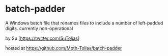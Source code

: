# batch-padder
A Windows batch file that renames files to include a number of left-padded digits.
currently non-operational

by Su [https://twitter.com/SuTolias]

hosted at https://github.com/Moth-Tolias/batch-padder
